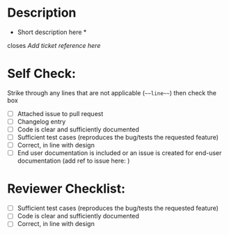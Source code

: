 # Description

* Short description here *

closes *Add ticket reference here*

# Self Check:

Strike through any lines that are not applicable (`~~line~~`) then check the box

- [ ] Attached issue to pull request
- [ ] Changelog entry
- [ ] Code is clear and sufficiently documented
- [ ] Sufficient test cases (reproduces the bug/tests the requested feature)
- [ ] Correct, in line with design
- [ ] End user documentation is included or an issue is created for end-user documentation (add ref to issue here: )

# Reviewer Checklist:

- [ ] Sufficient test cases (reproduces the bug/tests the requested feature)
- [ ] Code is clear and sufficiently documented
- [ ] Correct, in line with design
